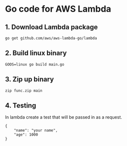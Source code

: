 # Go code for AWS Lambda

## 1. Download Lambda package
`go get github.com/aws/aws-lambda-go/lambda`

## 2. Build linux binary
`GOOS=linux go build main.go`

## 3. Zip up binary
`zip func.zip main`

## 4. Testing
In lambda create a test that will be passed in as a request.

```
{
    "name": "your name",
    "age": 1000
}
```